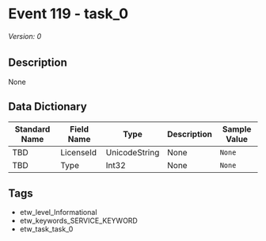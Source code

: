 # Event 119 - task_0
###### Version: 0

## Description
None

## Data Dictionary
|Standard Name|Field Name|Type|Description|Sample Value|
|---|---|---|---|---|
|TBD|LicenseId|UnicodeString|None|`None`|
|TBD|Type|Int32|None|`None`|

## Tags
* etw_level_Informational
* etw_keywords_SERVICE_KEYWORD
* etw_task_task_0